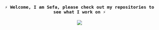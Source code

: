 
<h4 align="center"><samp> ⚡️ Welcome, I am Sefa, please check out my repositories to see what I work on ⚡️</samp></h4>

<!-- <h4 align="center"><samp> ⚡ <a href="https://dev.to/mehmetsefabalik/bookmarks-967">Bookmarks or links that I save throughout the week<a> ⚡</samp></h4> -->
 
<h4 align="center"><samp> <img src="https://visitor-badge.glitch.me/badge?page_id=mehmetsefabalik&left_color=blue&right_color=blue" /> </samp></h4>
<!--
**mehmetsefabalik/mehmetsefabalik** is a ✨ _special_ ✨ repository because its `README.md` (this file) appears on your GitHub profile.

Here are some ideas to get you started:

- 🔭 I’m currently working on ...
- 🌱 I’m currently learning ...
- 👯 I’m looking to collaborate on ...
- 🤔 I’m looking for help with ...
- 💬 Ask me about ...
- 📫 How to reach me: ...
- 😄 Pronouns: ...
- ⚡ Fun fact: ...
-->
